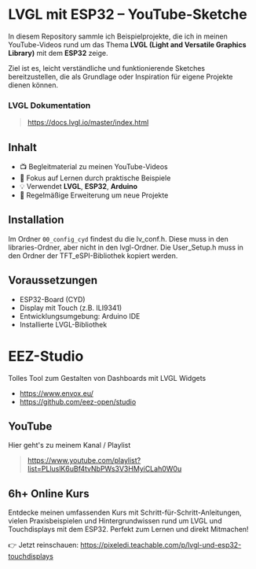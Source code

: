 # LVGL mit ESP32 – YouTube-Sketche

In diesem Repository sammle ich Beispielprojekte, die ich in meinen YouTube-Videos rund um das Thema **LVGL (Light and Versatile Graphics Library)** mit dem **ESP32** zeige.

Ziel ist es, leicht verständliche und funktionierende Sketches bereitzustellen, die als Grundlage oder Inspiration für eigene Projekte dienen können.

### LVGL Dokumentation
> https://docs.lvgl.io/master/index.html

## Inhalt

- 📺 Begleitmaterial zu meinen YouTube-Videos  
- 🧠 Fokus auf Lernen durch praktische Beispiele  
- 💡 Verwendet **LVGL**, **ESP32**, **Arduino** 
- 🔄 Regelmäßige Erweiterung um neue Projekte

## Installation

Im Ordner `00_config_cyd` findest du die lv_conf.h. Diese muss in den libraries-Ordner, aber nicht in den lvgl-Ordner. Die User_Setup.h muss in den Ordner der TFT_eSPI-Bibliothek kopiert werden.

## Voraussetzungen

- ESP32-Board (CYD)
- Display mit Touch (z.B. ILI9341)
- Entwicklungsumgebung: Arduino IDE
- Installierte LVGL-Bibliothek

# EEZ-Studio
Tolles Tool zum Gestalten von Dashboards mit LVGL Widgets

- https://www.envox.eu/
- https://github.com/eez-open/studio

## YouTube
Hier geht's zu meinem Kanal / Playlist

> https://www.youtube.com/playlist?list=PLluslK6uBf4tvNbPWs3V3HMyiCLah0W0u

## 6h+ Online Kurs
Entdecke meinen umfassenden Kurs mit Schritt-für-Schritt-Anleitungen, vielen Praxisbeispielen und Hintergrundwissen rund um LVGL und Touchdisplays mit dem ESP32. Perfekt zum Lernen und direkt Mitmachen!

👉 Jetzt reinschauen: https://pixeledi.teachable.com/p/lvgl-und-esp32-touchdisplays
